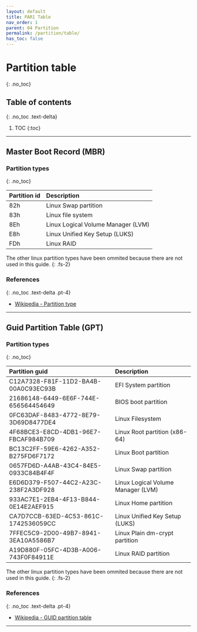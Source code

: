 ```yaml
---
layout: default
title: PAR1 Table
nav_order: 1
parent: 04 Partition
permalink: /partition/table/
has_toc: false
---
```


# Partition table
{: .no_toc}

## Table of contents
{: .no_toc .text-delta}

1. TOC
{:toc}

---

## Master Boot Record (MBR)

### Partition types
{: .no_toc}

| Partition id | Description                        |
| :----------- | :--------------------------------- |
| 82h          | Linux Swap partition               |
| 83h          | Linux file system                  |
| 8Eh          | Linux Logical Volume Manager (LVM) |
| E8h          | Linux Unified Key Setup (LUKS)     |
| FDh          | Linux RAID                         |

The other linux partition types have been ommited because there are not used in this guide.
{: .fs-2}

### References
{: .no_toc .text-delta .pt-4}

- [Wikipedia - Partition type](https://en.wikipedia.org/wiki/Partition_type)

---

## Guid Partition Table (GPT)

### Partition types
{: .no_toc}

| Partition guid                       | Description                        |
| :----------------------------------- | :--------------------------------- |
| C12A7328-F81F-11D2-BA4B-00A0C93EC93B | EFI System partition               |
| 21686148-6449-6E6F-744E-656564454649 | BIOS boot partition                |
| 0FC63DAF-8483-4772-8E79-3D69D8477DE4 | Linux Filesystem                   |
| 4F68BCE3-E8CD-4DB1-96E7-FBCAF984B709 | Linux Root partition (x86-64)      |
| BC13C2FF-59E6-4262-A352-B275FD6F7172 | Linux Boot partition               |
| 0657FD6D-A4AB-43C4-84E5-0933C84B4F4F | Linux Swap partition               |
| E6D6D379-F507-44C2-A23C-238F2A3DF928 | Linux Logical Volume Manager (LVM) |
| 933AC7E1-2EB4-4F13-B844-0E14E2AEF915 | Linux Home partition               |
| CA7D7CCB-63ED-4C53-861C-1742536059CC | Linux Unified Key Setup (LUKS)     |
| 7FFEC5C9-2D00-49B7-8941-3EA10A5586B7 | Linux Plain dm-crypt partition     |
| A19D880F-05FC-4D3B-A006-743F0F84911E | Linux RAID partition               |

The other linux partition types have been ommited because there are not used in this guide.
{: .fs-2}

### References
{: .no_toc .text-delta .pt-4}

- [Wikipedia - GUID partition table](https://en.wikipedia.org/wiki/GUID_Partition_Table)

---
